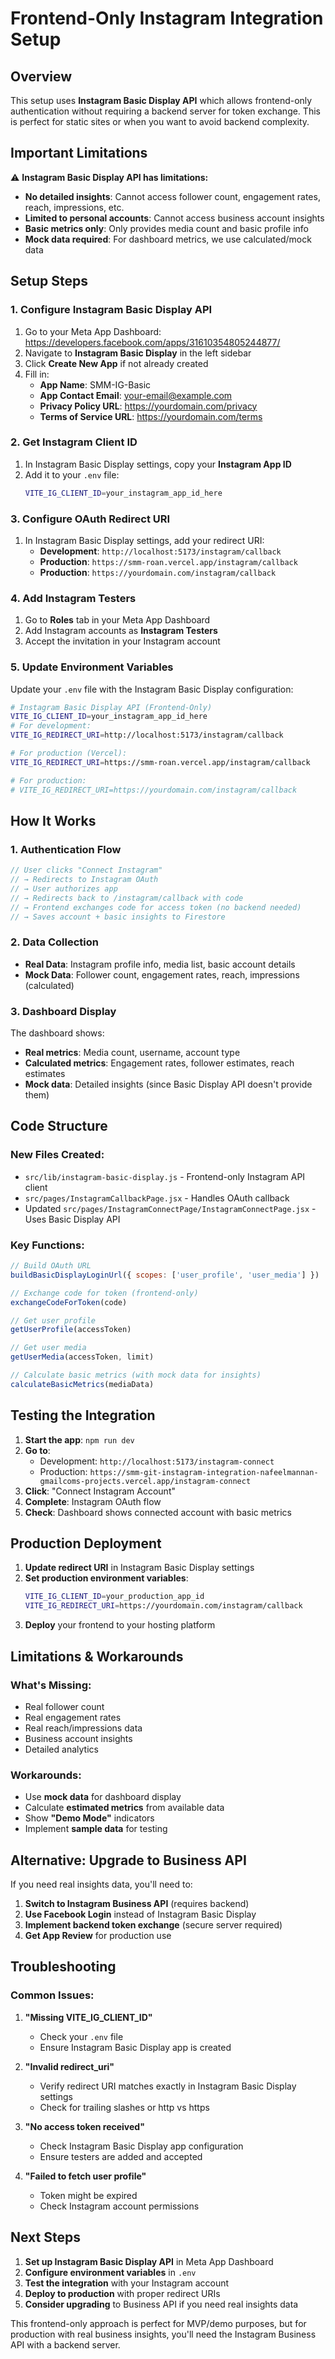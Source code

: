 # Frontend-Only Instagram Integration Setup

## Overview

This setup uses **Instagram Basic Display API** which allows frontend-only authentication without requiring a backend server for token exchange. This is perfect for static sites or when you want to avoid backend complexity.

## Important Limitations

⚠️ **Instagram Basic Display API has limitations:**
- **No detailed insights**: Cannot access follower count, engagement rates, reach, impressions, etc.
- **Limited to personal accounts**: Cannot access business account insights
- **Basic metrics only**: Only provides media count and basic profile info
- **Mock data required**: For dashboard metrics, we use calculated/mock data

## Setup Steps

### 1. Configure Instagram Basic Display API

1. Go to your Meta App Dashboard: https://developers.facebook.com/apps/31610354805244877/
2. Navigate to **Instagram Basic Display** in the left sidebar
3. Click **Create New App** if not already created
4. Fill in:
   - **App Name**: SMM-IG-Basic
   - **App Contact Email**: your-email@example.com
   - **Privacy Policy URL**: https://yourdomain.com/privacy
   - **Terms of Service URL**: https://yourdomain.com/terms

### 2. Get Instagram Client ID

1. In Instagram Basic Display settings, copy your **Instagram App ID**
2. Add it to your `.env` file:
   ```bash
   VITE_IG_CLIENT_ID=your_instagram_app_id_here
   ```

### 3. Configure OAuth Redirect URI

1. In Instagram Basic Display settings, add your redirect URI:
   - **Development**: `http://localhost:5173/instagram/callback`
   - **Production**: `https://smm-roan.vercel.app/instagram/callback`
   - **Production**: `https://yourdomain.com/instagram/callback`

### 4. Add Instagram Testers

1. Go to **Roles** tab in your Meta App Dashboard
2. Add Instagram accounts as **Instagram Testers**
3. Accept the invitation in your Instagram account

### 5. Update Environment Variables

Update your `.env` file with the Instagram Basic Display configuration:

```bash
# Instagram Basic Display API (Frontend-Only)
VITE_IG_CLIENT_ID=your_instagram_app_id_here
# For development:
VITE_IG_REDIRECT_URI=http://localhost:5173/instagram/callback

# For production (Vercel):
VITE_IG_REDIRECT_URI=https://smm-roan.vercel.app/instagram/callback

# For production:
# VITE_IG_REDIRECT_URI=https://yourdomain.com/instagram/callback
```

## How It Works

### 1. **Authentication Flow**
```javascript
// User clicks "Connect Instagram"
// → Redirects to Instagram OAuth
// → User authorizes app
// → Redirects back to /instagram/callback with code
// → Frontend exchanges code for access token (no backend needed)
// → Saves account + basic insights to Firestore
```

### 2. **Data Collection**
- **Real Data**: Instagram profile info, media list, basic account details
- **Mock Data**: Follower count, engagement rates, reach, impressions (calculated)

### 3. **Dashboard Display**
The dashboard shows:
- **Real metrics**: Media count, username, account type
- **Calculated metrics**: Engagement rates, follower estimates, reach estimates
- **Mock data**: Detailed insights (since Basic Display API doesn't provide them)

## Code Structure

### New Files Created:
- `src/lib/instagram-basic-display.js` - Frontend-only Instagram API client
- `src/pages/InstagramCallbackPage.jsx` - Handles OAuth callback
- Updated `src/pages/InstagramConnectPage/InstagramConnectPage.jsx` - Uses Basic Display API

### Key Functions:
```javascript
// Build OAuth URL
buildBasicDisplayLoginUrl({ scopes: ['user_profile', 'user_media'] })

// Exchange code for token (frontend-only)
exchangeCodeForToken(code)

// Get user profile
getUserProfile(accessToken)

// Get user media
getUserMedia(accessToken, limit)

// Calculate basic metrics (with mock data for insights)
calculateBasicMetrics(mediaData)
```

## Testing the Integration

1. **Start the app**: `npm run dev`
2. **Go to**: 
   - Development: `http://localhost:5173/instagram-connect`
   - Production: `https://smm-git-instagram-integration-nafeelmannan-gmailcoms-projects.vercel.app/instagram-connect`
3. **Click**: "Connect Instagram Account"
4. **Complete**: Instagram OAuth flow
5. **Check**: Dashboard shows connected account with basic metrics

## Production Deployment

1. **Update redirect URI** in Instagram Basic Display settings
2. **Set production environment variables**:
   ```bash
   VITE_IG_CLIENT_ID=your_production_app_id
   VITE_IG_REDIRECT_URI=https://yourdomain.com/instagram/callback
   ```
3. **Deploy** your frontend to your hosting platform

## Limitations & Workarounds

### What's Missing:
- Real follower count
- Real engagement rates
- Real reach/impressions data
- Business account insights
- Detailed analytics

### Workarounds:
- Use **mock data** for dashboard display
- Calculate **estimated metrics** from available data
- Show **"Demo Mode"** indicators
- Implement **sample data** for testing

## Alternative: Upgrade to Business API

If you need real insights data, you'll need to:

1. **Switch to Instagram Business API** (requires backend)
2. **Use Facebook Login** instead of Instagram Basic Display
3. **Implement backend token exchange** (secure server required)
4. **Get App Review** for production use

## Troubleshooting

### Common Issues:

1. **"Missing VITE_IG_CLIENT_ID"**
   - Check your `.env` file
   - Ensure Instagram Basic Display app is created

2. **"Invalid redirect_uri"**
   - Verify redirect URI matches exactly in Instagram Basic Display settings
   - Check for trailing slashes or http vs https

3. **"No access token received"**
   - Check Instagram Basic Display app configuration
   - Ensure testers are added and accepted

4. **"Failed to fetch user profile"**
   - Token might be expired
   - Check Instagram account permissions

## Next Steps

1. **Set up Instagram Basic Display API** in Meta App Dashboard
2. **Configure environment variables** in `.env`
3. **Test the integration** with your Instagram account
4. **Deploy to production** with proper redirect URIs
5. **Consider upgrading** to Business API if you need real insights data

This frontend-only approach is perfect for MVP/demo purposes, but for production with real business insights, you'll need the Instagram Business API with a backend server.


